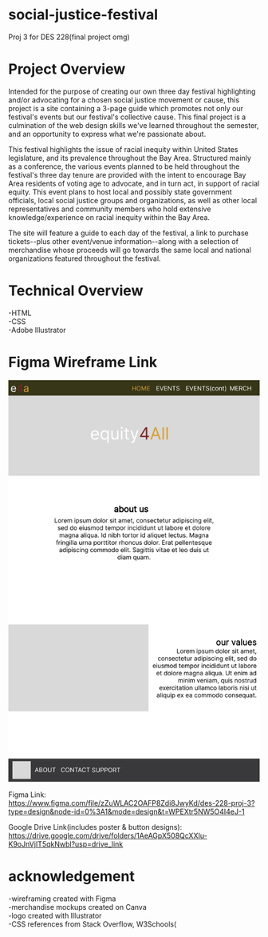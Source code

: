 # social-justice-festival
Proj 3 for DES 228(final project omg)

# Project Overview
Intended for the purpose of creating our own three day festival highlighting and/or advocating for a chosen social justice movement or cause, this project is a site containing a 3-page guide which promotes not only our festival's events but our festival's collective cause. This final project is a culmination of the web design skills we've learned throughout the semester, and an opportunity to express what we're passionate about. 

This festival highlights the issue of racial inequity within United States legislature, and its prevalence throughout the Bay Area. Structured mainly as a conference, the various events planned to be held throughout the festival's three day tenure are provided with the intent to encourage Bay Area residents of voting age to advocate, and in turn act, in support of racial equity. This event plans to host local and possibly state government officials, local social justice groups and organizations, as well as other local representatives and community members who hold extensive knowledge/experience on racial inequity within the Bay Area.

The site will feature a guide to each day of the festival, a link to purchase tickets--plus other event/venue information--along with a selection of merchandise whose proceeds will go towards the same local and national organizations featured throughout the festival.


# Technical Overview
-HTML<br>
-CSS<br>
-Adobe Illustrator


# Figma Wireframe Link
<img src="development/updated wireframe.pdf" alt="proj 3 wireframe">

Figma Link:<br>
https://www.figma.com/file/zZuWLAC2OAFP8Zdi8JwyKd/des-228-proj-3?type=design&node-id=0%3A1&mode=design&t=WPEXtr5NW5O4I4eJ-1 

Google Drive Link(includes poster & button designs):<br>
https://drive.google.com/drive/folders/1AeAGpX508QcXXIu-K9oJnVjIT5qkNwbl?usp=drive_link 

# acknowledgement
-wireframing created with Figma<br>
-merchandise mockups created on Canva<br>
-logo created with Illustrator<br>
-CSS references from Stack Overflow, W3Schools(